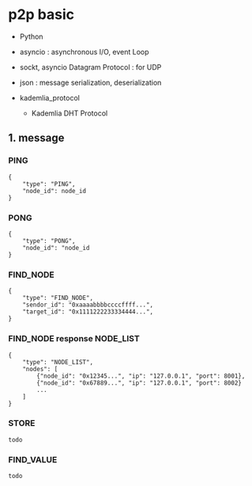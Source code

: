 # p2p basic 
* Python 
* asyncio : asynchronous I/O, event Loop
* sockt, asyncio Datagram Protocol : for UDP
* json : message serialization, deserialization

* kademlia_protocol
    - Kademlia DHT Protocol

## 1. message
### PING 
```
{
    "type": "PING",
    "node_id": node_id
}
```
### PONG 
```
{ 
    "type": "PONG",
    "node_id": "node_id
}
```

### FIND_NODE
```
{
    "type": "FIND_NODE",
    "sendor_id": "0xaaaabbbbccccffff...",
    "target_id": "0x1111222233334444...",
}
```

### FIND_NODE response NODE_LIST
```
{ 
    "type": "NODE_LIST",
    "nodes": [
        {"node_id": "0x12345...", "ip": "127.0.0.1", "port": 8001},
        {"node_id": "0x67889...", "ip": "127.0.0.1", "port": 8002}
        ...
    ]
}
```

### STORE
```
todo
```
### FIND_VALUE
```
todo
```